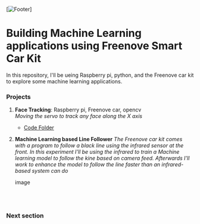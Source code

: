 [![Footer](images/linkedin_background.png)]


# Building Machine Learning applications using Freenove Smart Car Kit
In this repository, I'll be ueing Raspberry pi, python, and the Freenove car kit to explore some machine learning applications.


### Projects 
1. **Face Tracking**: Raspberry pi, Freenove car, opencv  
   *Moving the servo to track any face along the X axis*
   - [Code Folder](link)
  
2. **Machine Learning based Line Follower**
   *The Freenove car kit comes with a program to follow a black line using the infrared sensor at the front. In this experiment I'll be using the infrared to train a Machine learning model to follow the kine based on camera feed. Afterwards I'll work to enhance the model to follow the line faster than an infrared-based system can do*
     
     image
     


<br/><br/>

### Next section

